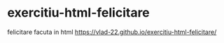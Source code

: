 # exercitiu-html-felicitare
felicitare facuta in html
https://vlad-22.github.io/exercitiu-html-felicitare/
